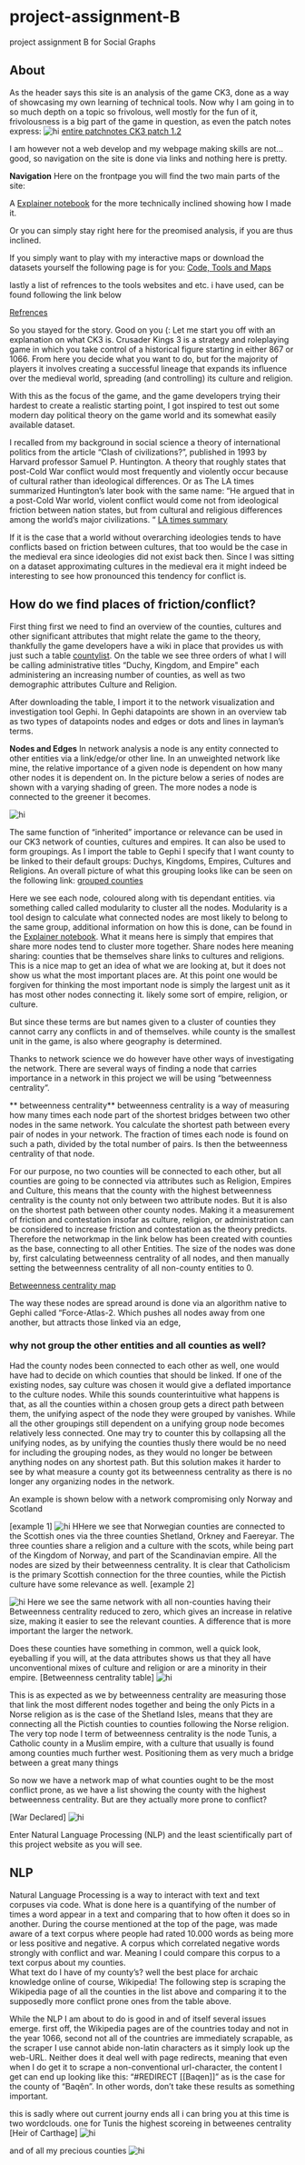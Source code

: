 # project-assignment-B
project assignment B for Social Graphs

About
--

As the header says this site is an analysis of the game CK3, done as a way of showcasing my own learning of technical tools.
Now why I am going in to so much depth on a topic so frivolous, well mostly for the fun of it, frivolousness is a big part of the game in question, as even the patch notes express:
<img src="images/CK3 funny.png" alt="hi" class="inline"/>
[entire patchnotes CK3 patch 1.2](https://www.crusaderkings.com/en/news/dev-diary-45-1-2-patch-notes?utm_source=stcom-owned&utm_medium=social-owned&utm_content=post&utm_campaign=crki3_ck_20201123_cawe_dd)


I am however not a web develop and my webpage making skills are not... good, so navigation on the site is done via links and nothing here is pretty.

**Navigation**
Here on the frontpage you will find the two main parts of the site:


A <a href="/Explainernotebook.mb">Explainer notebook</a> for the more technically inclined showing how I made it. 

Or you can simply stay right here for the preomised analysis, if you are thus inclined.

If you simply want to play with my interactive maps or download the datasets yourself the following page is for you:
<a href="/Code,Tools_and_Maps.mb">Code, Tools and Maps</a>

lastly a list of refrences to the tools websites and etc. i have used, can be found following the link below

<a href="/Refrences.mb">Refrences</a>


So you stayed for the story. Good on you (: 
Let me start you off with an explanation on what CK3 is. 
Crusader Kings 3 is a strategy and roleplaying game in which you take control of a historical figure starting in either 867 or 1066. From here you decide what you want to do, but for the majority of players it involves creating a successful lineage that expands its influence over the medieval world, spreading (and controlling) its culture and religion.

With this as the focus of the game, and the game developers trying their hardest to create a realistic starting point, I got inspired to test out some modern day political theory on the game world and its somewhat easily available dataset. 

I recalled from my background in social science a theory of international politics from the article “Clash of civilizations?”, published in 1993 by Harvard professor Samuel P. Huntington. A theory that roughly states that post-Cold War conflict would most frequently and violently occur because of cultural rather than ideological differences.
Or as The LA times summarized Huntington’s later book with the same name: “He argued that in a post-Cold War world, violent conflict would come not from ideological friction between nation states, but from cultural and religious differences among the world’s major civilizations. “ [LA times summary](https://www.latimes.com/archives/la-xpm-2008-dec-28-me-huntington28-story.html) 

If it is the case that a world without overarching ideologies tends to have conflicts based on friction between cultures, that too would be the case in the medieval era since ideologies did not exist back then. Since I was sitting on a dataset approximating cultures in the medieval era it might indeed be interesting to see how pronounced this tendency for conflict is.  
## How do we find places of friction/conflict?

First thing first we need to find an overview of the counties, cultures and other significant attributes that might relate the game to the theory, thankfully the game developers have a wiki in place that provides us with just such a table [countylist](https://ck3.paradoxwikis.com/List_of_counties). On the table we see three orders of what I will be calling administrative titles “Duchy, Kingdom, and Empire" each administering an increasing number of counties, as well as two demographic attributes Culture and Religion.

After downloading the table, I import it to the network visualization and investigation tool Gephi.
In Gephi datapoints are shown in an overview tab as two types of datapoints nodes and edges or dots and lines in layman’s terms.

**Nodes and Edges**
In network analysis a node is any entity connected to other entities via a link/edge/or other line. In an unweighted network like mine, the relative importance of a given node is dependent on how many other nodes it is dependent on.  In the picture below a series of nodes are shown with a varying shading of green. The more nodes a node is connected to the greener it becomes.



<img src="images/actor network.png" alt="hi" class="inline"/>

The same function of “inherited” importance or relevance can be used in our CK3 network of  counties, cultures and empires. It can also be used to form groupings.
As I import the table to Gephi I specify that I want county to be linked to their default groups: Duchys, Kingdoms, Empires, Cultures and Religions. 
An overall picture of what this grouping looks like can be seen on the following link:
[grouped counties](https://rolfoe.github.io/project-assignment-B/CK3-County-Network-Circlelayout)

Here we see each node, coloured along with tis dependant entities. via something called called modularity to cluster all the nodes.
Modularity is a tool design to calculate what connected nodes are most likely to belong to the same group, additional information on how this is done, can be found in the [Explainer notebook](https://rolfoe.github.io/project-assignment-B/Explainer_notebook.md). What it means here is simply that empires that share more nodes tend to cluster more together. Share nodes here meaning sharing: counties that be themselves share links to cultures and religions.
This is a nice map to get an idea of what we are looking at, but it does not show us what the most important places are. At this point one would be forgiven for thinking the most important node is simply the largest unit as it has most other nodes connecting it. likely some sort of empire, religion, or culture.

But since these terms are but names given to a cluster of counties they cannot carry any conflicts in and of themselves. while county is the smallest unit in the game, is also where geography is determined. 

Thanks to network science we do however have other ways of investigating the network. There are several ways of finding a node that carries importance in a network in this project we will be using “betweenness centrality”.

** betweenness centrality**
betweenness centrality is a way of measuring how many times each node part of the shortest bridges between two other nodes in the same network. You calculate the shortest path between every pair of nodes in your network. The fraction of times each node is found on such a path, divided by the total number of pairs. Is then the betweenness centrality of that node.

For our purpose, no two counties will be connected to each other, but all counties are going to be connected via attributes such as Religion, Empires and Culture, this means that the county with the highest betweenness centrality is the county not only between two attribute nodes. But it is also on the shortest path between other county nodes. Making it a measurement of friction and contestation insofar as culture, religion, or administration can be considered to increase friction and contestation as the theory predicts. 
Therefore the networkmap in the link below has been created with counties as the base, connecting to all other Entities.
The size of the nodes was done by, first calculating betweenness centrality of all nodes, and then manually setting the betweenness centrality of all non-county entities to 0.

[Betweenness centrality map](https://rolfoe.github.io/project-assignment-B/CK3-County-Network-Force%20Atlas-%20betweenness%20centrality/#)

The way these nodes are spread around is done via an algorithm native to Gephi called “Force-Atlas-2. Which pushes all nodes away from one another, but attracts those linked via an edge,
### why not group the other entities and all counties as well? 
Had the county nodes been connected to each other as well, one would have had to decide on which counties that should be linked. If one of the existing nodes, say culture was chosen it would give a deflated importance to the culture nodes. While this sounds counterintuitive what happens is that, as all the counties within a chosen group gets a direct path between them, the unifying aspect of the node they were grouped by vanishes. While all the other groupings still dependent on a unifying group node becomes relatively less connected.
One may try to counter this by collapsing all the unifying nodes, as by unifying the counties thusly there would be no need for including the grouping nodes, as they would no longer be between anything nodes on any shortest path. But this solution makes it harder to see by what measure a county got its betweenness centrality as there is no longer any organizing nodes in the network.

An example is shown below with a network compromising only Norway and Scotland 

[example 1]
<img src="images/goodexample.png" alt="hi" class="inline"/>
HHere we see that Norwegian counties are connected to the Scottish ones via the three counties Shetland, Orkney and Faereyar. The three counties share a religion and a culture with the scots, while being part of the Kingdom of Norway, and part of the Scandinavian empire. All the nodes are sized by their betweenness centrality. It is clear that Catholicism is the primary Scottish connection for the three counties, while the Pictish culture have some relevance as well.
[example 2]
  
<img src="images/goodexample2.png" alt="hi" class="inline"/>
Here we see the same network with all non-counties having their Betweenness centrality reduced to zero, which gives an increase in relative size, making it easier to see the relevant counties. A difference that is more important the larger the network.

Does these counties have something in common, well a quick look, eyeballing if you will, at the data attributes shows us that they all have unconventional mixes of culture and religion or are a minority in their empire. 
[Betweenness centrality table]
<img src="images/Betweenness centrality table.png" alt="hi" class="inline"/>

This is as expected as we by betweenness centrality are measuring those that link the most different nodes together and being the only Picts in a Norse religion as is the case of the Shetland Isles, means that they are connecting all the Pictish counties to counties following the Norse religion.
The very top node I term of betweenness centrality is the node Tunis, a Catholic county in a Muslim empire, with a culture that usually is found among counties much further west. Positioning them as very much a bridge between a great many things

So now we have a network map of what counties ought to be the most conflict prone, as we have a list showing the county with the highest betweenness centrality.
But are they actually more prone to conflict?


[War Declared]
<img src="images/War declared.png" alt="hi" class="inline"/>

Enter Natural Language Processing (NLP) and the least scientifically part of this project website as you will see.
## NLP
Natural Language Processing is a way to interact with text and text corpuses via code. What is done here is a quantifying of the number of times a word appear in a text and comparing that to how often it does so in another.
During the course mentioned at the top of the page, was made aware of a text corpus where people had rated 10.000 words as being more or less positive and negative. A corpus which correlated negative words strongly with conflict and war. Meaning I could compare this corpus to a text corpus about my counties.  
What text do I have of my county’s? well the best place for archaic knowledge online of course, Wikipedia! 
The following step is scraping the Wikipedia page of all the counties in the list above and comparing it to the supposedly more conflict prone ones from the table above.

While the NLP I am about to do is good in and of itself several issues emerge. first off, the Wikipedia pages are of the countries today and not in the year 1066, second not all of the countries are immediately scrapable, as the scraper I use cannot abide non-latin characters as it simply look up the web-URL. Neither does it deal well with page redirects, meaning that even when I do get it to scrape a non-conventional url-character, the content I get can end up looking like this: “#REDIRECT [[Baqen]]” as is the case for the county of “Baqên”.
In other words, don’t take these results as something important.

this is sadly where out current journy ends all i can bring you at this time is two wordclouds. one for Tunis the highest scoreing in betweenes centrality
[Heir of Carthage]
<img src="images/Tunis.png" alt="hi" class="inline"/>

and of all my precious counties
<img src="images/Countyall.png" alt="hi" class="inline"/>
